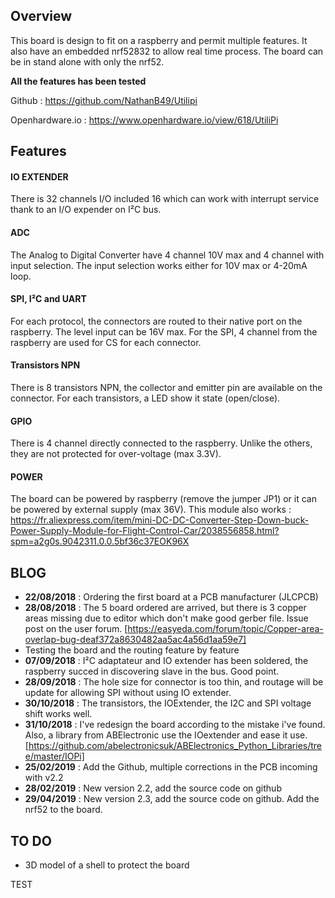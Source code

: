 Overview
---

This board is design to fit on a raspberry and permit multiple features. It also have an embedded nrf52832 to allow real time process. The board can be in stand alone with only the nrf52.

**All the features has been tested**

Github : https://github.com/NathanB49/Utilipi

Openhardware.io : https://www.openhardware.io/view/618/UtiliPi

Features
---

#### IO EXTENDER
There is 32 channels I/O included 16 which can work with interrupt service thank to an I/O expender on I²C bus.

#### ADC
The Analog to Digital Converter have 4 channel 10V max and 4 channel with input selection. The input selection works either for 10V max or 4-20mA loop.

#### SPI, I²C and UART
For each protocol, the connectors are routed to their native port on the raspberry. The level input can be 16V max. For the SPI, 4 channel from the raspberry are used for CS for each connector.

#### Transistors NPN
There is 8 transistors NPN, the collector and emitter pin are available on the connector. For each transistors, a LED show it state (open/close).

#### GPIO
There is 4 channel directly connected to the raspberry. Unlike the others, they are not protected for over-voltage (max 3.3V).

#### POWER
The board can be powered by raspberry (remove the jumper JP1) or it can be powered by external supply (max 36V).
This module also works : https://fr.aliexpress.com/item/mini-DC-DC-Converter-Step-Down-buck-Power-Supply-Module-for-Flight-Control-Car/2038556858.html?spm=a2g0s.9042311.0.0.5bf36c37EOK96X

BLOG
---

- **22/08/2018** : Ordering the first board at a PCB manufacturer (JLCPCB)
- **28/08/2018** : The 5 board ordered are arrived, but there is 3 copper areas missing due to editor which don't make good gerber file. Issue post on the user forum. [https://easyeda.com/forum/topic/Copper-area-overlap-bug-deaf372a8630482aa5ac4a56d1aa59e7]
- Testing the board and the routing feature by feature
- **07/09/2018** : I²C adaptateur and IO extender has been soldered, the raspberry succed in discovering slave in the bus. Good point.
- **28/09/2018** : The hole size for connector is too thin, and routage will be update for allowing SPI without using IO extender.
- **30/10/2018** : The transistors, the IOExtender, the I2C and SPI voltage shift works well.
- **31/10/2018** : I've redesign the board according to the mistake i've found. Also, a library from ABElectronic use the IOextender and ease it use. [https://github.com/abelectronicsuk/ABElectronics_Python_Libraries/tree/master/IOPi]
- **25/02/2019** : Add the Github, multiple corrections in the PCB incoming with v2.2
- **28/02/2019** : New version 2.2, add the source code on github
- **29/04/2019** : New version 2.3, add the source code on github. Add the nrf52 to the board.

TO DO
---

- 3D model of a shell to protect the board

TEST
